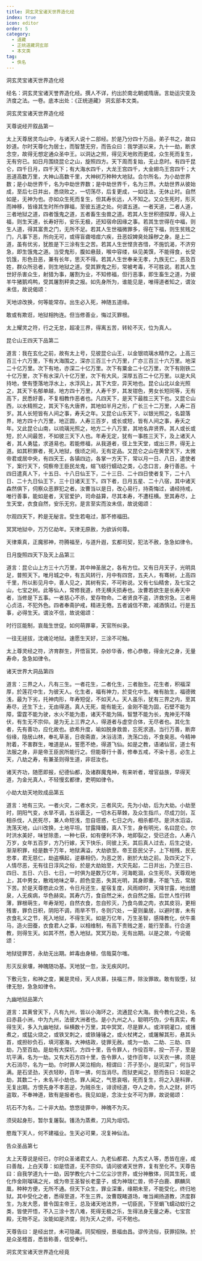 ```yaml
---
title: 洞玄灵宝诸天世界造化经
index: true
icon: editor
order: 5
category:
  - 道藏
  - 正统道藏洞玄部
  - 本文类
tag:
  - 佚名
---
```


洞玄灵宝诸天世界造化经  

经名：洞玄灵宝诸天誉界造化经。撰人不详，约出於南北朝或隋唐。言劫运灾变及济度之法。一卷。底本出处：《正统道藏》 洞玄部本文类。  

洞玄灵宝诸天世界造化经  

天尊说经开叙品第一  

太上天尊居灵鸟山中，与诸天人说十二部经。於是乃分四十万品，弟子书之，故曰妙道。尔时天尊化为居士，而智慧无穷，而告众曰：我学道以来，九十一劫，断求念空，故得无想定通众圣中王。以洞达之照，得见天地败而更成，众生死而复生，无有穷已。如日月围绕昆仑之山，旋照四方。天下周而复始，无止息时。有四千昆仑，四千日月，四千天下；有大海水四千，大龙王宫四千，大金翅鸟王宫四千；大恶道高数万里，大神山高数千里，大神树万种种大地狱。合尔所名，为小劫世界数；是小劫世界千，名为中劫世界数；是中劫世界千，名为三界。大劫世界从彼始成，至后七日并出，悉烧败之，一切荡尽，后复更成，一如往法，无休止时。自然如是，无神为也。亦如众生死而复生，但其寿长远，人不知之。又众生死时，形灭而神移，皆缘其生时所作罪福，至彼五道之处。何谓五道。一者天道，二者人道，三者地狱之道，四者饿鬼之道，五者畜生虫兽之道。若其人生世积德探厚，得入上福，则生天道，长寿好形，安乐无极，还知宿命因缘之事。若其生世得在中福，则生人道，得其富贵之门，无所不足。若其人生世福微罪多，得在下福，则生贫贱之门，凡事下恶，所向无可，或得盲聋喑痖六疾，丑恶奴婢臭处躁秽之身。是上二道，虽有优劣，犹胜是下三涂有生之苦。若其人生世悭贪吝惜，不施饥渴，不济穷急，即生饿鬼之道。当受鬼形，腹如悬鼓，喉中容缕，纵见美馔，不能得食，长受饥饿，形色丑恶，兼有长年，思灭不得。若其人生世奉亲无孝，九族无仁，恶及百姓，群众所忌者，则生地狱之道。受其罪鬼之形，常被考毒，不可胜说。若其人生世好杀害众生，射猎为事，屠割为业，不知修福，但行恶事，即生畜生之道，为彼羊牛猪鹅鸡鸭，受其屠割秤卖之报。如先身所为，谁能见是，唯得道者知之，谓汝未信，故说偈颂：  

天地谅改换，何等能常存。出生必入死，神随五道缘。  

敢或有欺诳，地狱相拘连。但当修善业，悔过灭罪根。  

太上耀灵之符，行之无怠，超凌三界，得离五苦，转轮不灭，位为真人。  

昆仑山王四天下品第二  

道言：我在玄化之前，故有太上号，见彼昆仑山王，以金银琉璃水精作之。上高三百三十六万里，下有大海围之，深亦三百三十六万里，广亦三百三十六万里。地深二十亿万里。次下有地，亦深二十亿万里。次下有粟金二十亿万里，次下有刚铁二十亿万里，次下有水深八十亿万里，次下有大风，深厚五百二十亿万里。以是大风持地，使有堕落地浮水上，水浮风上，其下大空，异天地也。昆仑山北以金光照之，其天下名郁单越，地方四十万里，人寿千岁，其发钳色，男女长短同等，无有高下，民悉好善，不复相教作恶者也。凡四天下，是天下最胜三天下也。又昆仑山西，以水精照之，其天下名大唐界，其地如半月之形，广长三十二万里，人寿二百岁。其人长短皆有人间之事，寿夭之年。又昆仑山东天下，以银光照之，名碧落界，地方四十六万里，地正圆，人寿三百岁，或长或短，皆有人间之事，寿夭之年。又此昆仑山南，以琉璃光照之，地方二十八万里，其地名弃贤界。其人或长或短，於人间最苦，不如彼三天下人也。年寿无定，犹有一事胜三天下，及上诸天人者，其人勇猛，求道易也。若能修福，从我道者，径上生天堂，或出三界，得无上道。如其积罪者，死入地狱，俄顷之间，无有定品。又昆仑之山在黄曾天下，太微帝君或居中央，有四天王，各镇四边，各掌一方天下，常以月一日、八日，遣使者下，案行天下，伺察帝王臣民龙鬼，蝖飞蚑行蠕动之类，心念口言，身行善恶。十四日遣真人下，十五日、十八日仙王下，二十三日、二十四日使者复下，二十八日、二十九日仙王下，三十日诸天王下。四下者，日月五星、二十八宿，其中诸天森然俱下，伺察众恶罪犯之者。汝曹当以是日，改心易行，持斋悔过，诵经持戒，唯行善事，能如是者，天官爱护，司命益算，尽其本寿，不遭枉横。至其寿尽，上生天堂，衣食自然，安乐无穷。是言至实而汝未信，故说偈颂：  

尔观四天下，矜是无秘言。受生若电过，那不修福田。  

冥冥地狱中，万万亿劫年。天律无原赦，为欲诉何尊。  

天律乘真，正魔邪神，符腾福至，与道升遐，玄都司契，犯法不赦，急急如律令。  

日月旋照四天下及天上品第三  

道言：昆仑山上方三十六万里，其中神圣居之，各有方位。又有日月天子，光明具足，普照天下。唯月城之中，有五风转行，月中有四宫，五夫人，有骞树，上高四千里，所以影见月中，善人见之，其树有实，不可称说。又有七仙精舍，及七宝之山，七宝之树。此等仙人，常修我道，终无横夭损寿也。汝曹若欲生是长寿天中者，当修是下五事。一者慈心不杀，爱存物命。二者贤良不盗，济救穷急。三者用心贞洁，不犯外色。四者奉斋护戒，精进无倦。五者诚信不欺，减酒慎过。行是五事，必得生天。谓汝不信，故说偈颂：  

时行叵能制，哀哉生世促。如何萌罪辜，天官所纠录。  

一往无拯拔，沈魂沦地狱。速愿生天好，三涂不可触。  

太上尊灵经之符，济育群生，开悟盲冥，杂妙华香，修心恭敬，得金光之身，无量寿命，急急如律令。  

诸天世界大洞品第四  

道言：三界之人，凡有三生。一者花生，二者化生，三者胎生。花生者，积福深厚，於莲花中生，为彼天人。化生者，福有神力，於变化中生。唯有胎生，福德微浅，最为下劣，托神肉形，年寿短促，不如天人。天人虽乐，犹有三界之内，至其寿尽，还生下土，无由得道。真人无死，能有能无，金刚不能为固，石壁不能为障，雷霆不能为驶，水火不能为患，诸天不能为隔，智慧不能为长，鬼神无不降伏，有生无不宗仰。是为无上三界之人，得道者与虚空合体，无尽者也。其化生者，先有善功，应化故也。欲希升度，喻如脱身救兽，忘死求道。当行万善，断弃俗缘，隐居山林，奉礼草圣，日夜斋直，沐浴洁清，洗荡口齿，不食臭恶。今精神附着，不害群生，唯道是从，誓愿不绝，得道飞仙。如是之教，语诸仙官，道士有法服之身，非是帝王臣民所能行之。但能尊行十善，修奉五戒，不染十恶，必生上天，八劫之寿，有兼圣则得生道，非诳汝也。  

诸天齐功，随愿即报，纪德仙都，及诸群魔鬼神，有来听者，增官益族，早得天道，为金光真人，不轻慢玄都律，吏明如律令。  

小劫大劫天地败成品第五  

道言：地有三灾。一者火灾，二者水灾，三者风灾。先为小劫，后为大劫。小劫至时，阴阳气变，水旱不调，五谷匮乏，一切木石草棘，及众生指爪，尽成刀剑，互相杀伐，人民死尽，兼人命短浅，忽自诳惑，七日之内，相杀都尽。是洪水滔溢，洗荡天地，山川改换，土地平坦。甘露降臻，真人下生，身有明光，名曰昆仑。尔时洪水美好，味甘除患，一种七获，如有便利不净，地即裂之，受已还合。人寿八万岁，女年五百岁，方乃行嫁，天下快乐，同彼上天。其后真人过去，后生之徒，渐渐积罪，经是数千万年，地狱满溢，大劫欲至。帝王臣民父子，上下相残，民无忠孝，君无慈仁，劫盗横起，逆暴相仍，为恶之苦，剧於大劫之前。及四天之下，人情尽恶，无有往日淳风之俗，於是大劫始至，大灾先起，二日并出，乃至三日、四日、五日、六日、七日，一时俱为是数万亿年，河海乾涸，众生死尽。天尊观地上，其中男女，散戏地味之草，颜色变恶，失其光明，其身即重，不能飞去，常居下苦。於是天尊愍此众苦，令日月还生，星宿复度，风雨顺时，天降甘露，地出醴泉，人无疾病，华色赫奕。其寿六万，食自然之米，衣自然之服。后世人性行转薄，罪根萌生，年寿渐短，自然衣食，忽自殄灭，乃食鸟兽之肉，衣其皮羽，更相残害，罪负日积，阴阳不调，雨旱不节，冬则穴处，一夏则巢居，以避时害，未有衣食礼义之节，死入地狱，不得生天。如是万亿年，万生圣智，感降教化，伏牛乘马，造火田蚕，衣食君人之事，以相维制，有高下贵贱之差，能行至善。行合道教，则得生天。如其不然，悉入地狱。冥冥万劫，无有出期。以是之故，今说偈颂：  

地狱徒罪苦，永劫无出期。衅毒由身植，信哉莫尔嗤。  

形灭反泉壤，神魄随功基。天地犹一忽，汝无疾风时。  

下敷元生，和神之度，翼是灵经，天人庆慕，扶福三界，除汝罪故。敢有毁堕，狱律无恕，急急如律令。  

九幽地狱品第六  

道言：其黄曾天下，凡有九州，皆以小海环之，流通昆仑大海。我今教化之处，名曰赤县小洲，中为九州，法彼大洲者也。是小九州之人，聪明巧伪，少有真实，希得生天，多入九幽地狱，纵横数十万里，其中冥冥，尽是罪人。或洋铜灌口，或镬煮之，或猛火烧之，或铁叉刺之，或铁锤锤之，或火杖拷之，或屠解其形，悬其头首，或担砂负石，填河塞海，大神结政，徒罪无赦。或为一劫、二劫、三劫、四劫，乃至百劫。是劫有大探坑，方四十里，告令罪人，作役百年，投一芥子，至是坑平满，名为一劫。又有大石方四十里，告令罪人，徒作百年，以天衣一拂，须是大石消尽，名为一劫。尔时罪人哭泣相向，相谓曰：芥子至小，是坑深广，何当平满。是石坚劲，天衣轻眇，百年一拂，何当消尽。而狱吏闻之，怒而告曰：如是之劫，其数二十，未名半小劫也。罪人闻之，气思哀咽，死而复生，将之入是科罪，无复出期。方恨先身不孝恶逆，为贼杀生，诽谤经道，夺人之命，负人之财，奸巧盗取，不奉神道，致有是报者也。我见如是，念汝士女不可为罪，故说偈颂：  

坑石不为名，二十非大劫。悠悠徒罪中，神魄不为灭。  

须臾起身形，暂尔复屠裂。镬汤为蒸煮，刀风为俎切。  

愍哉下天人，何不建福业。生天必可果，况复神仙法。  

告众圣品第七  

太上天尊说是经已，尔时众圣诸君丈人、九老仙都君、九炁丈人等，悉皆在座，咸曰善哉，上白天尊：如是悟道，无不宗仰。请问彼诸天世界，复有至化不。天尊告曰：自我学道九十一劫，因学教化六十二亿尘沙世界，或分神散体，同其生死，或化作金刚瑠璃之光，或为帝王圣智长老童子，或为神瑞仁兽，师子白鹿、麒麟凤凰，种种方便，无所不通。但天下众生，罪业深重，缘期未至，不能受化，终归地狱。其中受化之者，悉得至道，不生三界。汝曹既睹道场，唯当阐扬道教，济度群生，为发大愿，普令国主帝王，总及诸天地法界，一切臣民，下至蜎飞蠕动蚊行之类，皆使开悟，不入三涂十苦八难，死得无极之乐，生得法身无量之寿。七宝宫殿，无物不足。汝能如是济度，则为天人之师，可不勉也。  

天尊告曰：是经出世，未可隐藏。同契相授，景福由昌。谬传流俗，获罪招殃。於是众圣稽首，悉皆称善，信受奉行。  

洞玄灵宝诸天世界造化经竟  
